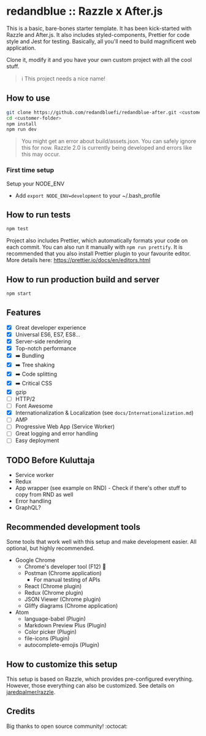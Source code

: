 # redandblue :: Razzle x After.js

This is a basic, bare-bones starter template.
It has been kick-started with Razzle and After.js. It also includes
styled-components, Prettier for code style and Jest for testing.
Basically, all you'll need to build magnificent web application.

Clone it, modify it and you have your own custom project with all the cool stuff.

> :information_source: This project needs a nice name!

## How to use

```bash
git clone https://github.com/redandbluefi/redandblue-after.git <customer-folder>
cd <customer-folder>
npm install
npm run dev
```

> You might get an error about build/assets.json. You can safely ignore this for now.
> Razzle 2.0 is currently being developed and errors like this may occur.

### First time setup

Setup your NODE_ENV

* Add `export NODE_ENV=development` to your ~/.bash_profile

## How to run tests

```bash
npm test
```

Project also includes Prettier, which automatically formats your code on each commit.
You can also run it manually with `npm run prettify`.
It is recommended that you also install Prettier plugin to your favourite editor.
More details here: https://prettier.io/docs/en/editors.html

## How to run production build and server

```bash
npm start
```

## Features

* [x] Great developer experience
* [x] Universal ES6, ES7, ES8...
* [x] Server-side rendering
* [x] Top-notch performance
* [x] ➡️ Bundling
* [x] ➡️ Tree shaking
* [x] ➡️ Code splitting
* [x] ➡️ Critical CSS
* [x] gzip
* [ ] HTTP/2
* [ ] Font Awesome
* [x] Internationalization & Localization (see `docs/Internationalization.md`)
* [ ] AMP
* [ ] Progressive Web App (Service Worker)
* [ ] Great logging and error handling
* [ ] Easy deployment

## TODO Before Kuluttaja

* Service worker
* Redux
* App wrapper (see example on RND) - Check if there's other stuff to copy from RND as well
* Error handling
* GraphQL?

## Recommended development tools

Some tools that work well with this setup and make development easier. All optional, but highly recommended.

* Google Chrome
  * Chrome's developer tool (F12) :blue_heart:
  * Postman (Chrome application)
    * For manual testing of APIs
  * React (Chrome plugin)
  * Redux (Chrome plugin)
  * JSON Viewer (Chrome plugin)
  * Gliffy diagrams (Chrome application)
* Atom
  * language-babel (Plugin)
  * Markdown Preview Plus (Plugin)
  * Color picker (Plugin)
  * file-icons (Plugin)
  * autocomplete-emojis (Plugin)

## How to customize this setup

This setup is based on Razzle, which provides pre-configured everything.
However, those everything can also be customized. See details on
[jaredpalmer/razzle](https://github.com/jaredpalmer/razzle).

## Credits

Big thanks to open source community! :octocat:
